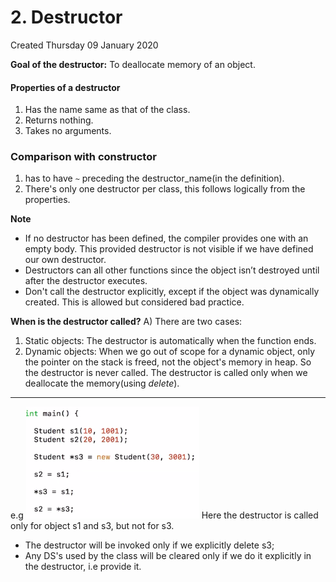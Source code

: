 # 2. Destructor

Created Thursday 09 January 2020

**Goal of the destructor:** To deallocate memory of an object.

#### Properties of a destructor

1. Has the name same as that of the class.
2. Returns nothing.
3. Takes no arguments.

### Comparison with constructor

1. has to have `~` preceding the destructor_name(in the definition).
2. There's only one destructor per class, this follows logically from the properties.

**Note**

- If no destructor has been defined, the compiler provides one with an empty body. This provided destructor is not visible if we have defined our own destructor.
- Destructors can all other functions since the object isn’t destroyed until after the destructor executes.
- Don't call the destructor explicitly, except if the object was dynamically created. This is allowed but considered bad practice.

**When is the destructor called?**
A) There are two cases:

1. Static objects: The destructor is automatically when the function ends.
2. Dynamic objects: When we go out of scope for a dynamic object, only the pointer on the stack is freed, not the object's memory in heap. So the destructor is never called. The destructor is called only when we deallocate the memory(using _delete_).

---

e.g
![](/assets/2._Destructor-image-1.png)
Here the destructor is called only for object s1 and s3, but not for s3.

- The destructor will be invoked only if we explicitly delete s3;
- Any DS's used by the class will be cleared only if we do it explicitly in the destructor, i.e provide it.
